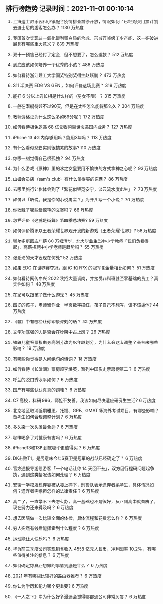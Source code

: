 
## 排行榜趋势 记录时间：2021-11-01 00:10:14
  
  1. 上海迪士尼乐园和小镇配合疫情排查暂停开放，情况如何？已经购买门票计划去迪士尼的游客怎么办？ 1130 万热度
    
  2. 我国首次实现从一氧化碳到蛋白质的合成，形成万吨级工业产能，这一突破进展具有哪些重大意义？ 839 万热度
    
  3. 双十一预售已经付了定金，但不想要了，怎么退款？ 512 万热度
    
  4. 到底应该如何培养一个优秀的小孩？ 488 万热度
    
  5. 如何看待浙江理工大学国奖特别奖得主赵跃鹏？ 473 万热度
    
  6. S11 半决赛 EDG VS GEN ，如何评价这场比赛？ 319 万热度
    
  7. 能打 6 分以上的长相是什么样的（男女不限）？ 315 万热度
    
  8. 一般在潜艇待超不过90天，但是在太空怎么能待那么久？ 304 万热度
    
  9. 教师资格证为什么这么多的69分呢？ 172 万热度
    
  10. 如何看待极兔速递 68 亿元收购百世快递国内业务？ 127 万热度
    
  11. iPhone 13 4G 内存够用吗？能用3年吗？ 113 万热度
    
  12. 有什么看似悲伤实则很搞笑的故事? 110 万热度
    
  13. 你哪一刻觉得自己很孤独？ 94 万热度
    
  14. 为什么游戏《原神》里的冰之女皇要用不愉快的方式拿神之心呢？ 93 万热度
    
  15. 山姆会员店（sam's club）有什么值得买的东西？ 86 万热度
    
  16. 去哪里旅行让你体会到了「繁花似锦觅安宁，淡云流水度此生」？ 73 万热度
    
  17. 如何以「听说，我是你的小说男主？」为开头写一个小说？ 70 万热度
    
  18. 你收藏了哪些很惊艳的文案吗？ 66 万热度
    
  19. 怎样评价《这就是街舞》第四季总决赛? 59 万热度
    
  20. 如何评价腾讯以王者荣耀世界观开发的新游戏《王者荣耀·世界》? 58 万热度
    
  21. 鄂尔多斯回应年薪 60 万招清华、北大毕业生当中小学教师「我们负担得起」，高薪招聘中小学老师是趋势吗？ 55 万热度
    
  22. 张爱玲的天才表现在何处? 52 万热度
    
  23. 如果 EDG 在世界赛夺冠，跟 iG 和 FPX 的冠军含金量相比如何？ 51 万热度
    
  24. 如何看待网传中兴 2022 秋招大量调岗，并接受非科班甚至零基础的员工？真实性如何？ 48 万热度
    
  25. 在家可以跟孩子做什么游戏？ 45 万热度
    
  26. 四岁的孩子，老师留作业，半页数字描红，孩子自己不想写，该不该逼他? 44 万热度
    
  27. 《飘》中有哪些让你印象深刻的话？ 42 万热度
    
  28. 文学功底强的人是否会在吵架中占上风？ 26 万热度
    
  29. 铁路儿童客票拟由身高划分改为以年龄划分，为什么会这么调整？会带来哪些影响？ 19 万热度
    
  30. 有哪些你觉得是人间绝句的诗词？ 18 万热度
    
  31. 如何看待《长津湖》票房超李焕英，暂列中国影史票房榜第二？ 6 万热度
    
  32. 呼兰的脱口秀水平如何？ 6 万热度
    
  33. 国产有哪些认认真真的跑鞋？ 6 万热度
    
  34. C7 高校，科研 996，师姐不友善，我该如何尽快适应研究生生活? 6 万热度
    
  35. 北京地区取消近期雅思、托福、GRE、GMAT 等海外考试项目，有哪些影响？备考生如何合理调整计划？ 6 万热度
    
  36. 多久染一次头发最合适？ 6 万热度
    
  37. 咖啡喝多了对健康有害吗？ 6 万热度
    
  38. iPhone13和13P 到底哪个更值得买？ 6 万热度
    
  39. DK击败T1，是否意味今年S赛卫冕冠军的战队已经确定了？ 6 万热度
    
  40. 官方通报导游怼游客「一个电话让你 14 天回不去」，双方因行程码问题起争执，遇到这类情况该如何处理？ 6 万热度
    
  41. 安徽一学校发现弃婴被从楼上摔下，刑警队表示遗弃者系学生，具体情况如何？遗弃者需承担怎样的法律责任？ 6 万热度
    
  42. 高二了，一直学不下去怎么办，高一基础也不是很好，反正到高中就颓废了，现在努力还来得及吗？ 6 万热度
    
  43. 想去医院做一次比较全面的体检，具体流程和花费怎么样？ 6 万热度
    
  44. 穷人突然有钱后能挥霍到什么程度？ 6 万热度
    
  45. 运动能让人快乐吗？ 6 万热度
    
  46. 华为前三季度公司实现销售收入 4558 亿元人民币，净利润率 10.2% ，有哪些值得关注的信息？ 6 万热度
    
  47. 如何确定你真正想做的事情到底是什么？ 6 万热度
    
  48. 2021 年有哪些比较好的路由器推荐？ 6 万热度
    
  49. 你认为学历和能力哪个更重要? 6 万热度
    
  50. 《一人之下》中为什么好多漫迷会觉得哪都通公司非常厉害？ 6 万热度
    